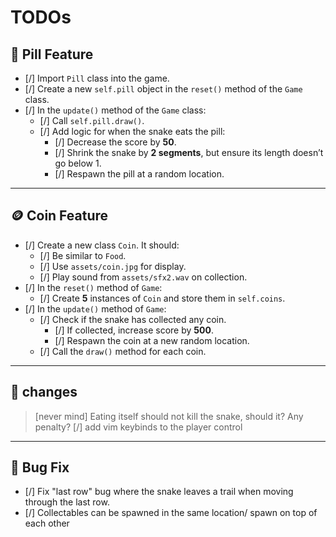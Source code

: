 # TODOs

## 🍬 Pill Feature

- [/] Import `Pill` class into the game.
- [/] Create a new `self.pill` object in the `reset()` method of the `Game` class.
- [/] In the `update()` method of the `Game` class:
  - [/] Call `self.pill.draw()`.
  - [/] Add logic for when the snake eats the pill:
    - [/] Decrease the score by **50**.
    - [/] Shrink the snake by **2 segments**, but ensure its length doesn’t go below 1.
    - [/] Respawn the pill at a random location.

---

## 🪙 Coin Feature

- [/] Create a new class `Coin`. It should:
  - [/] Be similar to `Food`.
  - [/] Use `assets/coin.jpg` for display.
  - [/] Play sound from `assets/sfx2.wav` on collection.
- [/] In the `reset()` method of `Game`:
  - [/] Create **5** instances of `Coin` and store them in `self.coins`.
- [/] In the `update()` method of `Game`:
  - [/] Check if the snake has collected any coin.
    - [/] If collected, increase score by **500**.
    - [/] Respawn the coin at a new random location.
  - [/] Call the `draw()` method for each coin.

---
## 👾 changes
> [never mind] Eating itself should not kill the snake, should it? Any penalty?
> [/] add vim keybinds to the player control

---

## 🐛 Bug Fix

- [/] Fix "last row" bug where the snake leaves a trail when moving through the last row.
- [/] Collectables can be spawned in the same location/ spawn on top of each other
